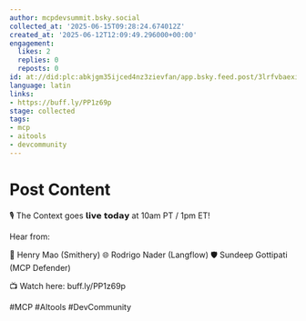 ```yaml
---
author: mcpdevsummit.bsky.social
collected_at: '2025-06-15T09:28:24.674012Z'
created_at: '2025-06-12T12:09:49.296000+00:00'
engagement:
  likes: 2
  replies: 0
  reposts: 0
id: at://did:plc:abkjgm35ijced4nz3zievfan/app.bsky.feed.post/3lrfvbaexia2v
language: latin
links:
- https://buff.ly/PP1z69p
stage: collected
tags:
- mcp
- aitools
- devcommunity
---
```


# Post Content

🎙️ The Context goes 𝗹𝗶𝘃𝗲 𝘁𝗼𝗱𝗮𝘆  at 10am PT / 1pm ET!

Hear from:

🔧 Henry Mao (Smithery)
🌐 Rodrigo Nader (Langflow)
🛡 Sundeep Gottipati (MCP Defender)

📺 Watch here: buff.ly/PP1z69p

#MCP #AItools #DevCommunity